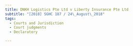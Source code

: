 ```yaml
---
title: DNKH Logistics Pte Ltd v Liberty Insurance Pte Ltd 
subtitle: "[2018] SGHC 187 / 24\_August\_2018"
tags:
  - Courts and Jurisdiction
  - Court judgments
  - Declaratory

---
```


